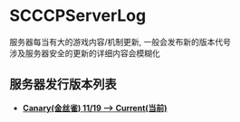 # SCCCPServerLog
服务器每当有大的游戏内容/机制更新, 一般会发布新的版本代号  
涉及服务器安全的更新的详细内容会模糊化

## 服务器发行版本列表
* **[Canary(金丝雀) 11/19 --> Current(当前)](Canary)**
